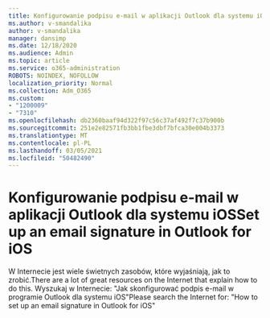 ```yaml
---
title: Konfigurowanie podpisu e-mail w aplikacji Outlook dla systemu iOS
ms.author: v-smandalika
author: v-smandalika
manager: dansimp
ms.date: 12/18/2020
ms.audience: Admin
ms.topic: article
ms.service: o365-administration
ROBOTS: NOINDEX, NOFOLLOW
localization_priority: Normal
ms.collection: Adm_O365
ms.custom:
- "1200009"
- "7310"
ms.openlocfilehash: db2360baaf94d322f97c56c37af492f7c37b900b
ms.sourcegitcommit: 251e2e82571fb3bb1fbe3dbf7bfca30e004b3373
ms.translationtype: MT
ms.contentlocale: pl-PL
ms.lasthandoff: 03/05/2021
ms.locfileid: "50482490"
---
```

# <a name="set-up-an-email-signature-in-outlook-for-ios"></a><span data-ttu-id="3ad21-102">Konfigurowanie podpisu e-mail w aplikacji Outlook dla systemu iOS</span><span class="sxs-lookup"><span data-stu-id="3ad21-102">Set up an email signature in Outlook for iOS</span></span>

<span data-ttu-id="3ad21-103">W Internecie jest wiele świetnych zasobów, które wyjaśniają, jak to zrobić.</span><span class="sxs-lookup"><span data-stu-id="3ad21-103">There are a lot of great resources on the Internet that explain how to do this.</span></span> <span data-ttu-id="3ad21-104">Wyszukaj w Internecie: "Jak skonfigurować podpis e-mail w programie Outlook dla systemu iOS"</span><span class="sxs-lookup"><span data-stu-id="3ad21-104">Please search the Internet for: "How to set up an email signature in Outlook for iOS"</span></span>